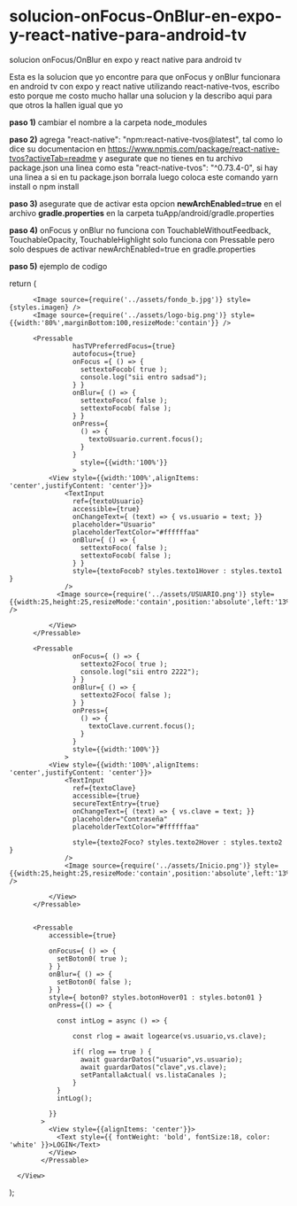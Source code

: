 # solucion-onFocus-OnBlur-en-expo-y-react-native-para-android-tv
solucion onFocus/OnBlur en expo y react native para android tv

Esta es la solucion que yo encontre para que onFocus y onBlur funcionara en android tv con expo y react native utilizando
react-native-tvos, escribo esto porque me costo mucho hallar una solucion y la describo aqui para que otros la hallen igual que yo

<b>paso 1)</b>
  cambiar el nombre a la carpeta node_modules

<b>paso 2)</b> 
  agrega "react-native": "npm:react-native-tvos@latest", tal como lo dice su documentacion en https://www.npmjs.com/package/react-native-tvos?activeTab=readme
  y asegurate que no tienes en tu archivo package.json una linea como esta  "react-native-tvos": "^0.73.4-0", si hay una linea a si en tu package.json borrala
  luego coloca este comando yarn install o npm install

<b>paso 3) </b>
  asegurate que de activar esta opcion <b>newArchEnabled=true</b> en el archivo <b>gradle.properties</b> en la carpeta tuApp/android/gradle.properties

<b>paso 4)</b> 
  onFocus y onBlur no funciona con TouchableWithoutFeedback, TouchableOpacity, TouchableHighlight solo funciona con Pressable pero solo despues 
  de activar newArchEnabled=true en gradle.properties

<b>paso 5)</b> 
 ejemplo de codigo 

 
  return (
      <View style={styles.container}>
          <StatusBar style="light" backgroundColor="rgb(44,44,44)" />

          <Image source={require('../assets/fondo_b.jpg')} style={styles.imagen} />
          <Image source={require('../assets/logo-big.png')} style={{width:'80%',marginBottom:100,resizeMode:'contain'}} />
          
          <Pressable    
					hasTVPreferredFocus={true}
					autofocus={true}
                    onFocus ={ () => {
                      settextoFocob( true );
                      console.log("sii entro sadsad");
                    } }
                    onBlur={ () => {
                      settextoFoco( false );
					  settextoFocob( false );
                    } }
                    onPress={
                      () => {
                        textoUsuario.current.focus();
                      }
                    }
                      style={{width:'100%'}}
                    >
              <View style={{width:'100%',alignItems: 'center',justifyContent: 'center'}}>
                  <TextInput
                    ref={textoUsuario}
                    accessible={true}
                    onChangeText={ (text) => { vs.usuario = text; }}
                    placeholder="Usuario"
                    placeholderTextColor="#ffffffaa"
                    onBlur={ () => {
                      settextoFoco( false );
					  settextoFocob( false );
                    } }
                    style={textoFocob? styles.texto1Hover : styles.texto1 }
                  />
                <Image source={require('../assets/USUARIO.png')} style={{width:25,height:25,resizeMode:'contain',position:'absolute',left:'13%'}} />
                  
              </View>
          </Pressable>

          <Pressable                     
                    onFocus={ () => {
                      settexto2Foco( true );
                      console.log("sii entro 2222");
                    } }
                    onBlur={ () => {
                      settexto2Foco( false );
                    } } 
                    onPress={
                      () => {
                        textoClave.current.focus();
                      }
                    }
                    style={{width:'100%'}}
                  >
              <View style={{width:'100%',alignItems: 'center',justifyContent: 'center'}}>
                  <TextInput
                    ref={textoClave}
                    accessible={true}
                    secureTextEntry={true}
                    onChangeText={ (text) => { vs.clave = text; }}
                    placeholder="Contraseña"
                    placeholderTextColor="#ffffffaa"

                    style={texto2Foco? styles.texto2Hover : styles.texto2 }
                  />
                  <Image source={require('../assets/Inicio.png')} style={{width:25,height:25,resizeMode:'contain',position:'absolute',left:'13%',top:'50%'}} />
                    
              </View>
          </Pressable>


          <Pressable
              accessible={true}
              
              onFocus={ () => {
                setBoton0( true );
              } }
              onBlur={ () => {
                setBoton0( false );
              } }
              style={ boton0? styles.botonHover01 : styles.boton01 }
              onPress={() => {
                
                const intLog = async () => {

                    const rlog = await logearce(vs.usuario,vs.clave);
                    
                    if( rlog == true ) { 
                      await guardarDatos("usuario",vs.usuario);
                      await guardarDatos("clave",vs.clave);
                      setPantallaActual( vs.listaCanales );
                    }
                }
                intLog();

              }}
            >
              <View style={{alignItems: 'center'}}>
                <Text style={{ fontWeight: 'bold', fontSize:18, color: 'white' }}>LOGIN</Text>
              </View>
            </Pressable>

      </View>
  );
